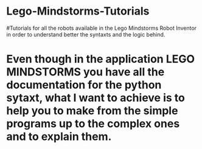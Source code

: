# Lego-Mindstorms-Tutorials
#Tutorials for all the robots available in the Lego Mindstorms Robot Inventor in order to understand better the syntaxts and the logic behind.

# Even though in the application LEGO MINDSTORMS you have all the documentation for the python sytaxt, what I want to achieve is to help you to make from the simple programs up to the complex ones and to explain them.

